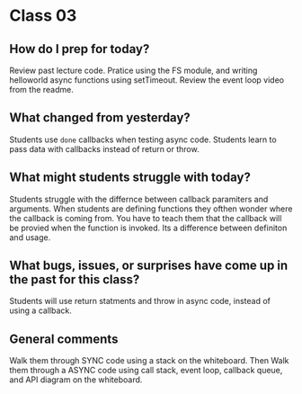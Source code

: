 # Class 03

## How do I prep for today?
Review past lecture code. Pratice using the FS module, and writing helloworld async functions using setTimeout. Review the event loop video from the readme.
 
## What changed from yesterday? 
Students use `done` callbacks when testing async code. Students learn to pass data with callbacks instead of return or throw.

## What might students struggle with today? 
Students struggle with the differnce between callback paramiters and arguments. When students are defining functions they ofthen wonder where the callback is coming from. You have to teach them that the callback will be provied when the function is invoked. Its a difference between definiton and usage.

## What bugs, issues, or surprises have come up in the past for this class?
Students will use return statments and throw in async code, instead of using a callback.

## General comments
Walk them through SYNC code using a stack on the whiteboard. Then Walk them through a ASYNC code using call stack, event loop, callback queue, and API diagram on the whiteboard.



